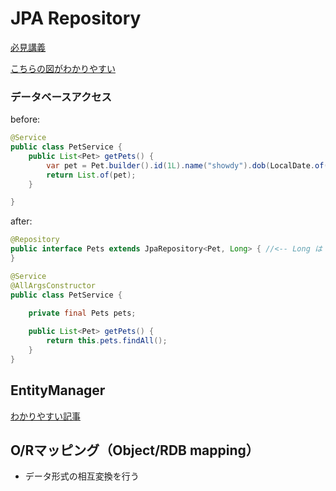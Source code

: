 # JPA Repository

[必見講義](https://youtu.be/9SGDpanrc8U?si=J3l2Va1_W-ChTuGj&t=2921)

[こちらの図がわかりやすい](https://terasolunaorg.github.io/guideline/1.0.3.RELEASE/ja/ArchitectureInDetail/DataAccessJpa.html)

### データベースアクセス

before:
```java
@Service
public class PetService {
	public List<Pet> getPets() {
		var pet = Pet.builder().id(1L).name("showdy").dob(LocalDate.of(2000, Month.APRIL, 25)).age(20).build();
		return List.of(pet);
	}

}

```

after:

```java
@Repository
public interface Pets extends JpaRepository<Pet, Long> { //<-- Long は Id の型
}
```

```java
@Service
@AllArgsConstructor
public class PetService {
	
	private final Pets pets;

	public List<Pet> getPets() {
		return this.pets.findAll();
	}
}
```
## EntityManager

[わかりやすい記事](https://terasolunaorg.github.io/guideline/1.0.3.RELEASE/ja/ArchitectureInDetail/DataAccessJpa.html)

## O/Rマッピング（Object/RDB mapping）

- データ形式の相互変換を行う
